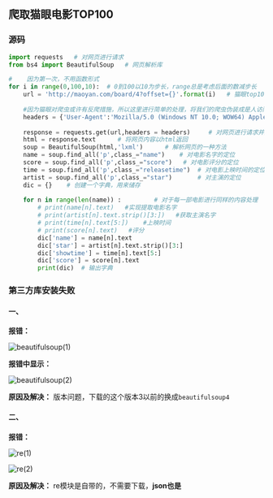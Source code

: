 ## 爬取猫眼电影TOP100

### 源码

```python
import requests   # 对网页进行请求
from bs4 import BeautifulSoup   # 网页解析库

#    因为第一次，不用函数形式
for i in range(0,100,10):  # 0到100以10为步长，range总是考虑后面的数减步长
    url = 'http://maoyan.com/board/4?offset={}'.format(i)   # 猫眼top100数据所在网页
    
    #因为猫眼对爬虫或许有反爬措施，所以这里进行简单的处理，将我们的爬虫伪装成是人访问
    headers = {'User-Agent':'Mozilla/5.0 (Windows NT 10.0; WOW64) AppleWebKit/537.36 (KHTML, like Gecko) Chrome/55.0.2883.87 Safari/537.36'}  
    
    response = requests.get(url,headers = headers)     # 对网页进行请求并返回值
    html = response.text      # 将网页内容以html返回
    soup = BeautifulSoup(html,'lxml')      # 解析网页的一种方法
    name = soup.find_all('p',class_="name")    # 对电影名字的定位
    score = soup.find_all('p',class_="score")   # 对电影评分的定位
    time = soup.find_all('p',class_="releasetime")  # 对电影上映时间的定位
    artist = soup.find_all('p',class_="star")       # 对主演的定位
    dic = {}    # 创建一个字典，用来储存
    
    for n in range(len(name)) :         # 对于每一部电影进行同样的内容处理
        # print(name[n].text)   #实现提取电影名字
        # print(artist[n].text.strip()[3:])   #获取主演名字
        # print(time[n].text[5:])    #上映时间
        # print(score[n].text)   #评分
        dic['name'] = name[n].text
        dic['star'] = artist[n].text.strip()[3:]
        dic['showtime'] = time[n].text[5:]
        dic['score'] = score[n].text
        print(dic)  # 输出字典
```



### 第三方库安装失败

#### 一、

**报错：**

![beautifulsoup(1)](https://github.com/Morsom-sjel/Python-study/blob/master/picture/beautifulsoup(1).png?raw=true)

**报错中显示：**

![beautifulsoup(2)](https://github.com/Morsom-sjel/Python-study/blob/master/picture/beautifulsoup(2).png?raw=true)

**原因及解决：** 版本问题，下载的这个版本3以前的换成`beautifulsoup4`



#### 二、

**报错：**

![re(1)](https://github.com/Morsom-sjel/Python-study/blob/master/picture/re(1).png?raw=true)



![re(2)](https://github.com/Morsom-sjel/Python-study/blob/master/picture/re(2).png?raw=true)



**原因及解决：** re模块是自带的，不需要下载，**json也是**
